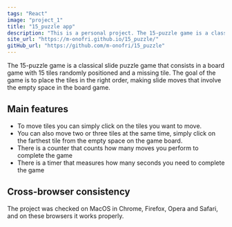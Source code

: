 ```yaml
---
tags: "React"
image: "project_1"
title: "15_puzzle app"
description: "This is a personal project. The 15-puzzle game is a classical slide puzzle game that consists in a board game with 15 tiles randomly positioned and a missing tile. The goal of the game is to place the tiles in the right order, making slide moves that involve the empty space in the board game."
site_url: "https://m-onofri.github.io/15_puzzle/"
gitHub_url: "https://github.com/m-onofri/15_puzzle"
---
```


The 15-puzzle game is a classical slide puzzle game that consists in a board game with 15 tiles randomly positioned and a missing tile. The goal of the game is to place the tiles in the right order, making slide moves that involve the empty space in the board game.


## Main features

* To move tiles you can simply click on the tiles you want to move.
* You can also move two or three tiles at the same time, simply click on the farthest tile from the empty space on the game board.
* There is a counter that counts how many moves you perform to complete the game
* There is a timer that measures how many seconds you need to complete the game


## Cross-browser consistency 

The project was checked on MacOS in Chrome, Firefox, Opera and Safari, and on these browsers it works properly.